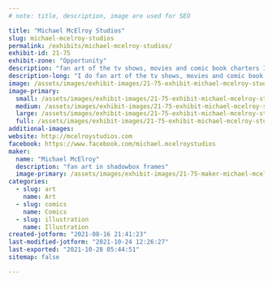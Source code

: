 ```yaml
---
# note: title, description, image are used for SEO

title: "Michael McElroy Studios"
slug: michael-mcelroy-studios
permalink: /exhibits/michael-mcelroy-studios/
exhibit-id: 21-75
exhibit-zone: "Opportunity"
description: "fan art of the tv shows, movies and comic book charters I enjoy and make into a shadowbox cel art. "
description-long: "I do fan art of the tv shows, movies and comic book charters I enjoy and make into a shadowbox cel art. "
image: /assets/images/exhibit-images/21-75-exhibit-michael-mcelroy-studios-238685726-10160292107056320-1310676102989804670-n-large.jpg
image-primary: 
  small: /assets/images/exhibit-images/21-75-exhibit-michael-mcelroy-studios-238685726-10160292107056320-1310676102989804670-n-small.jpg
  medium: /assets/images/exhibit-images/21-75-exhibit-michael-mcelroy-studios-238685726-10160292107056320-1310676102989804670-n-medium.jpg
  large: /assets/images/exhibit-images/21-75-exhibit-michael-mcelroy-studios-238685726-10160292107056320-1310676102989804670-n-large.jpg
  full: /assets/images/exhibit-images/21-75-exhibit-michael-mcelroy-studios-238685726-10160292107056320-1310676102989804670-n-full.jpg
additional-images: 
website: http://mcelroystudios.com
facebook: https://www.facebook.com/michael.mcelroystudios
maker: 
  name: "Michael McElroy"
  description: "fan art in shadowbox frames"
  image-primary: /assets/images/exhibit-images/21-75-maker-michael-mcelroy-studios-mcelroystudios-facebook-copy-medium.JPG
categories: 
  - slug: art
    name: Art
  - slug: comics
    name: Comics
  - slug: illustration
    name: Illustration
created-jotform: "2021-08-16 21:41:23"
last-modified-jotform: "2021-10-24 12:26:27"
last-exported: "2021-10-28 05:44:51"
sitemap: false

---
```

